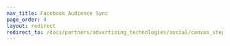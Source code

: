 ```yaml
---
nav_title: Facebook Audience Sync
page_order: 4
layout: redirect
redirect_to: /docs/partners/advertising_technologies/social/canvas_steps/facebook_audience_sync/
---
```


